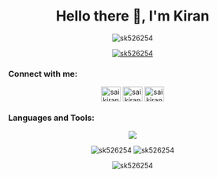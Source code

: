 
<h1 align="center">Hello there 👋, I'm Kiran</h1>
<p align="center"> <img src="https://komarev.com/ghpvc/?username=sk526254&label=Profile%20views&color=0e75b6&style=flat" alt="sk526254" /> </p>

<p align="center"> <a href="https://github.com/ryo-ma/github-profile-trophy"><img src="https://github-profile-trophy.vercel.app/?username=sk526254" alt="sk526254" /></a> </p>

<h3 align="left">Connect with me:</h3>
<p align="center">
<a href="https://linkedin.com/in/saikiran5262/" target="blank"><img align="center" src="https://raw.githubusercontent.com/rahuldkjain/github-profile-readme-generator/master/src/images/icons/Social/linked-in-alt.svg" alt="saikiran5262/" height="30" width="40" /></a>
<a href="https://instagram.com/saikiran__5262" target="blank"><img align="center" src="https://raw.githubusercontent.com/rahuldkjain/github-profile-readme-generator/master/src/images/icons/Social/instagram.svg" alt="saikiran__5262" height="30" width="40" /></a>
<a href="https://www.leetcode.com/saikiran_pisini" target="blank"><img align="center" src="https://raw.githubusercontent.com/rahuldkjain/github-profile-readme-generator/master/src/images/icons/Social/leet-code.svg" alt="saikiran_pisini" height="30" width="40" /></a>
</p>


<h3 align="left">Languages and Tools:</h3>

<p align="center">
  <a href="https://skillicons.dev">
    <img src="https://skillicons.dev/icons?i=c,bootstrap,css,eclipse,express,git,heroku,html,java,js,linux,mongodb,mysql,netlify,nodejs,tailwind,vscode&perline=9" />
  </a>
</p>

<p align="center" justify = "center">
<img src="https://github-readme-stats.vercel.app/api/top-langs?username=sk526254&show_icons=true&locale=en&layout=compact" alt="sk526254" />

<img src="https://github-readme-stats.vercel.app/api?username=sk526254&show_icons=true&locale=en" alt="sk526254" />
</p>
<p align="center"><img align="center" src="https://github-readme-streak-stats.herokuapp.com/?user=sk526254&" alt="sk526254" /></p>
